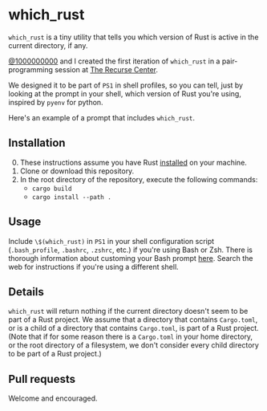 # which_rust
`which_rust` is a tiny utility that tells you which version of Rust is active in the current directory, if any.

[@1000000000](https://github.com/1000000000) and I created the first iteration of `which_rust` in a pair-programming session at [The Recurse Center](http://www.recurse.com).

We designed it to be part of `PS1` in shell profiles, so you can tell, just by looking at the prompt in your shell, which version of Rust you're using, inspired by `pyenv` for python.

Here's an example of a prompt that includes `which_rust`.

## Installation
0. These instructions assume you have Rust [installed](https://www.rust-lang.org/tools/install) on your machine.
1. Clone or download this repository.
2. In the root directory of the repository, execute the following commands:
    - `cargo build`
    - `cargo install --path .`

## Usage

Include `\$(which_rust)` in `PS1` in your shell configuration script (`.bash_profile`, `.bashrc`, `.zshrc`, etc.) if you're using Bash or Zsh.  There is thorough information about customing your Bash prompt [here](https://wiki.archlinux.org/index.php/Bash/Prompt_customization).  Search the web for instructions if you're using a different shell.

## Details

`which_rust` will return nothing if the current directory doesn't seem to be part of a Rust project.  We assume that a directory that contains `Cargo.toml`, or is a child of a directory that contains `Cargo.toml`, is part of a Rust project.  (Note that if for some reason there is a `Cargo.toml` in your home directory, or the root directory of a filesystem, we don't consider every child directory to be part of a Rust project.) 

## Pull requests
Welcome and encouraged.


